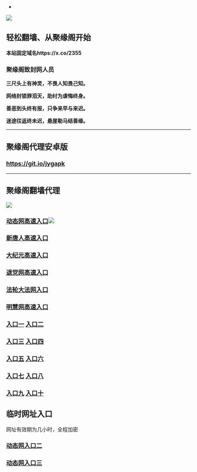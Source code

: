 * 
![](https://raw.githubusercontent.com/hao369/a/master/j.jpg)



## 轻松翻墙、从聚缘阁开始

**本站固定域名https://x.co/2355**

### 聚缘阁致封网人员

**三尺头上有神灵，不畏人知畏己知。**

**网络封锁罪滔天，助纣为虐悔终身。**

**善恶到头终有报，只争来早与来迟。**

**迷途往返终未迟，悬崖勒马结善缘。**

***



##  聚缘阁代理安卓版

### https://git.io/jygapk


***



## 聚缘阁翻墙代理 

![](https://raw.githubusercontent.com/hao369/a/master/wx2.jpg)

### [动态网高速入口](https://5x3l5212oi.execute-api.eu-west-2.amazonaws.com/5649/?id=2)![](https://raw.githubusercontent.com/hao369/a/master/jygdl.gif)

### [新唐人高速入口](https://5x3l5212oi.execute-api.eu-west-2.amazonaws.com/5649/?id=5)

### [大纪元高速入口](https://5x3l5212oi.execute-api.eu-west-2.amazonaws.com/5649/?id=7)

### [退党网高速入口](https://5x3l5212oi.execute-api.eu-west-2.amazonaws.com/5649/?id=8)

### [法轮大法网入口](https://5x3l5212oi.execute-api.eu-west-2.amazonaws.com/5649/?id=15)

### [明慧网高速入口](https://5x3l5212oi.execute-api.eu-west-2.amazonaws.com/5649/?id=3)


### **[入口一](http://x.co/2244)** **[入口二](http://x.co/3824)**


### **[入口三](https://s3.eu-central-1.amazonaws.com/jyg3/index.html)**  **[入口四](https://s3-ap-southeast-1.amazonaws.com/jyg4/index.html)**

### **[入口五](https://s3.ap-south-1.amazonaws.com/jyg5/index.html)**  **[入口六](https://s3-us-west-1.amazonaws.com/jyg6/index.html)**


###  **[入口七](https://s3-us-west-2.amazonaws.com/jyg7/index.html)**  **[入口八](https://s3-eu-west-1.amazonaws.com/jyg8/index.html)**


###  **[入口九](https://s3-ap-northeast-1.amazonaws.com/jyg9/index.html)**  **[入口十](https://s3.amazonaws.com/dtw/index.html)**



## 临时网址入口 

网址有效期为几小时，全程加密

### [动态网入口二](https://x.co/ddg)

### [动态网入口三](https://x.co/ddf)



